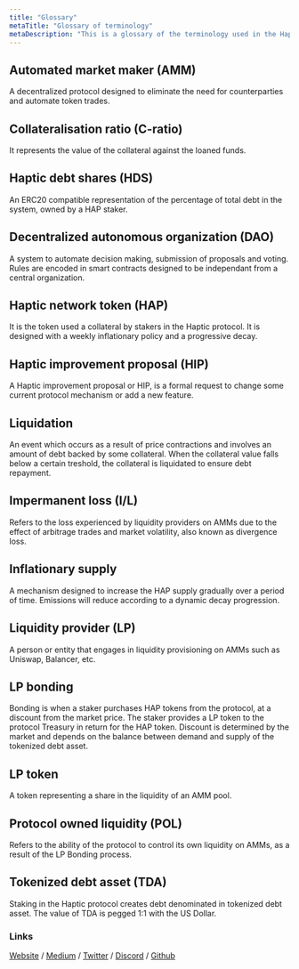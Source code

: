 ```yaml
---
title: "Glossary"
metaTitle: "Glossary of terminology"
metaDescription: "This is a glossary of the terminology used in the Haptic protocol."
---
```


## Automated market maker (AMM)

A decentralized protocol designed to eliminate the need for counterparties and automate token trades.

## Collateralisation ratio (C-ratio)

It represents the value of the collateral against the loaned funds.

## Haptic debt shares (HDS)

An ERC20 compatible representation of the percentage of total debt in the system, owned by a HAP staker. 

## Decentralized autonomous organization (DAO)

A system to automate decision making, submission of proposals and voting. Rules are encoded in smart contracts designed to be independant from a central organization.

## Haptic network token (HAP)

It is the token used a collateral by stakers in the Haptic protocol. It is designed with a weekly inflationary policy and a progressive decay.

## Haptic improvement proposal (HIP)
A Haptic improvement proposal or HIP, is a formal request to change some current protocol mechanism or add a new feature.

## Liquidation
An event which occurs as a result of price contractions and involves an amount of debt backed by some collateral. When the collateral value falls below a certain treshold, the collateral is liquidated to ensure debt repayment.

## Impermanent loss (I/L)

Refers to the loss experienced by liquidity providers on AMMs due to the effect of arbitrage trades and market volatility, also known as divergence loss.

## Inflationary supply

A mechanism designed to increase the HAP supply gradually over a period of time. Emissions will reduce according to a dynamic decay progression.

## Liquidity provider (LP)

A person or entity that engages in liquidity provisioning on AMMs such as Uniswap, Balancer, etc.

## LP bonding

Bonding is when a staker purchases HAP tokens from the protocol, at a discount from the market price. The staker provides a LP token to the protocol Treasury in return for the HAP token. Discount is determined by the market and depends on the balance between demand and supply of the tokenized debt asset.  

## LP token

A token representing a share in the liquidity of an AMM pool.

## Protocol owned liquidity (POL)

Refers to the ability of the protocol to control its own liquidity on AMMs, as a result of the LP Bonding process.

## Tokenized debt asset (TDA)

Staking in the Haptic protocol creates debt denominated in tokenized debt asset. The value of TDA is pegged 1:1 with the US Dollar.

### Links

[Website](https://haptic.finance) / [Medium](https://hapticfinance.medium.com/) / [Twitter](https://twitter.com/hapticfinance/) / [Discord](https://twitter.com/hapticfinance/) / [Github](https://github.com/hapticfinance/)
